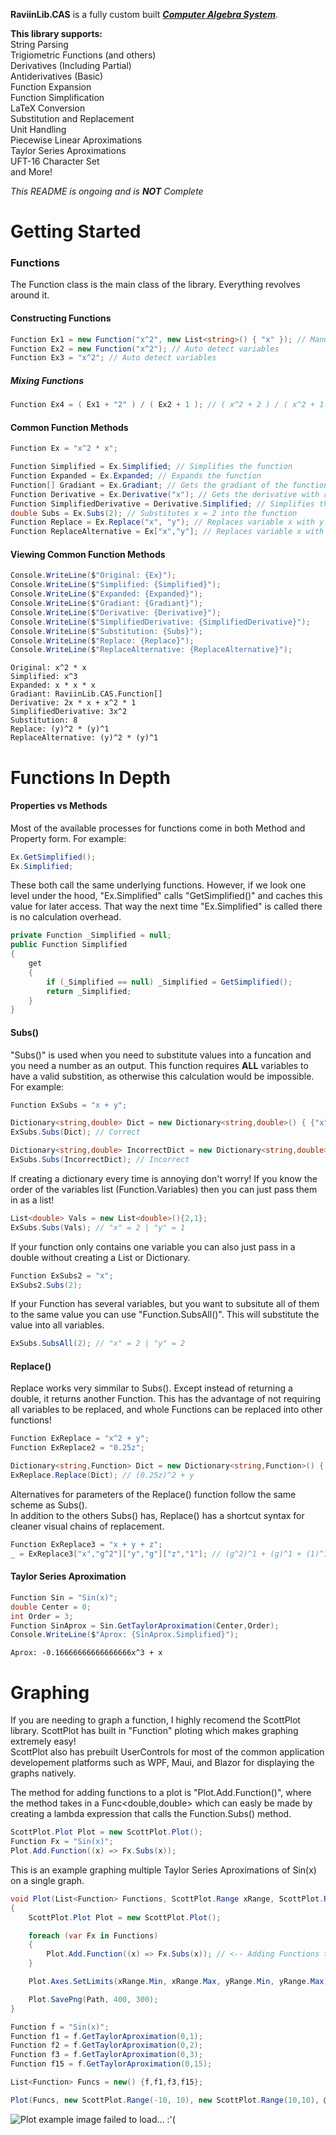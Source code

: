 **RaviinLib.CAS** is a fully custom built ***[Computer Algebra System](https://en.wikipedia.org/wiki/Computer_algebra_system)***.

**This library supports:**  
String Parsing  
Trigiometric Functions (and others)  
Derivatives (Including Partial)  
Antiderivatives (Basic)  
Function Expansion  
Function Simplification  
LaTeX Conversion  
Substitution and Replacement  
Unit Handling  
Piecewise Linear Aproximations  
Taylor Series Aproximations  
UFT-16 Character Set  
and More!  
  
  
*This README is ongoing and is **NOT** Complete*

# Getting Started

### Functions
The Function class is the main class of the library. Everything revolves around it.  
#### Constructing Functions
```cs
Function Ex1 = new Function("x^2", new List<string>() { "x" }); // Manually set variables
Function Ex2 = new Function("x^2"); // Auto detect variables
Function Ex3 = "x^2"; // Auto detect variables
```

##### Mixing Functions
```cs
Function Ex4 = ( Ex1 + "2" ) / ( Ex2 + 1 ); // ( x^2 + 2 ) / ( x^2 + 1 )
```

#### Common Function Methods
```cs
Function Ex = "x^2 * x";

Function Simplified = Ex.Simplified; // Simplifies the function
Function Expanded = Ex.Expanded; // Expands the function
Function[] Gradiant = Ex.Gradiant; // Gets the gradiant of the function (array of partial derivatives)
Function Derivative = Ex.Derivative("x"); // Gets the derivative with respect to x
Function SimplifiedDerivative = Derivative.Simplified; // Simplifies the derivative
double Subs = Ex.Subs(2); // Substitutes x = 2 into the function
Function Replace = Ex.Replace("x", "y"); // Replaces variable x with y
Function ReplaceAlternative = Ex["x","y"]; // Replaces variable x with y (alternate syntax)
```

#### Viewing Common Function Methods
```cs
Console.WriteLine($"Original: {Ex}");
Console.WriteLine($"Simplified: {Simplified}");
Console.WriteLine($"Expanded: {Expanded}");
Console.WriteLine($"Gradiant: {Gradiant}");
Console.WriteLine($"Derivative: {Derivative}");
Console.WriteLine($"SimplifiedDerivative: {SimplifiedDerivative}");
Console.WriteLine($"Substitution: {Subs}");
Console.WriteLine($"Replace: {Replace}");
Console.WriteLine($"ReplaceAlternative: {ReplaceAlternative}");
```
```
Original: x^2 * x
Simplified: x^3
Expanded: x * x * x
Gradiant: RaviinLib.CAS.Function[]
Derivative: 2x * x + x^2 * 1
SimplifiedDerivative: 3x^2
Substitution: 8
Replace: (y)^2 * (y)^1
ReplaceAlternative: (y)^2 * (y)^1
```

# Functions In Depth

#### Properties vs Methods
Most of the available processes for functions come in both Method and Property form.
For example:
```cs
Ex.GetSimplified();
Ex.Simplified;
```
These both call the same underlying functions. However, if we look one level under the hood, "Ex.Simplified" calls "GetSimplified()" and caches this value for later access. That way the next time "Ex.Simplified" is called there is no calculation overhead.
```cs
private Function _Simplified = null;
public Function Simplified
{
    get
    {
        if (_Simplified == null) _Simplified = GetSimplified();
        return _Simplified;
    }
}
```

#### Subs()
"Subs()" is used when you need to substitute values into a funcation and you need a number as an output. This function requires **ALL** variables to have a valid substition, as otherwise this calculation would be impossible.  
For example:
```cs
Function ExSubs = "x + y";

Dictionary<string,double> Dict = new Dictionary<string,double>() { {"x",2} , {"y",1} };
ExSubs.Subs(Dict); // Correct

Dictionary<string,double> IncorrectDict = new Dictionary<string,double>() { {"x",2} };
ExSubs.Subs(IncorrectDict); // Incorrect
```
If creating a dictionary every time is annoying don't worry! If you know the order of the variables list (Function.Variables) then you can just pass them in as a list!  
```cs
List<double> Vals = new List<double>(){2,1};
ExSubs.Subs(Vals); // "x" = 2 | "y" = 1
```
If your function only contains one variable you can also just pass in a double without creating a List or Dictionary.
```cs
Function ExSubs2 = "x";
ExSubs2.Subs(2);
```
If your Function has several variables, but you want to subsitute all of them to the same value you can use "Function.SubsAll()". This will substitute the value into all variables.
```cs
ExSubs.SubsAll(2); // "x" = 2 | "y" = 2
```

#### Replace()
Replace works very simmilar to Subs(). Except instead of returning a double, it returns another Function. This has the advantage of not requiring all variables to be replaced, and whole Functions can be replaced into other functions!
```cs
Function ExReplace = "x^2 + y";
Function ExReplace2 = "0.25z";

Dictionary<string,Function> Dict = new Dictionary<string,Function>() { {"x", ExReplace2} };
ExReplace.Replace(Dict); // (0.25z)^2 + y
```
Alternatives for parameters of the Replace() function follow the same scheme as Subs().  
In addition to the others Subs() has, Replace() has a shortcut syntax for cleaner visual chains of replacement.
```cs
Function ExReplace3 = "x + y + z";
_ = ExReplace3["x","g^2"]["y","g"]["z","1"]; // (g^2)^1 + (g)^1 + (1)^1
```

#### Taylor Series Aproximation
```cs
Function Sin = "Sin(x)";
double Center = 0;
int Order = 3;
Function SinAprox = Sin.GetTaylorAproximation(Center,Order);
Console.WriteLine($"Aprox: {SinAprox.Simplified}");
```
```
Aprox: -0.16666666666666666x^3 + x
```

# Graphing  
If you are needing to graph a function, I highly recomend the ScottPlot library. ScottPlot has built in "Function" ploting which makes graphing extremely easy!  
ScottPlot also has prebuilt UserControls for most of the common application developement platforms such as WPF, Maui, and Blazor for displaying the graphs natively.
  
The method for adding functions to a plot is "Plot.Add.Function()", where the method takes in a Func<double,double> which can easly be made by creating a lambda expression that calls the Function.Subs() method.  
```cs
ScottPlot.Plot Plot = new ScottPlot.Plot();
Function Fx = "Sin(x)";
Plot.Add.Function((x) => Fx.Subs(x));
```
  
This is an example graphing multiple Taylor Series Aproximations of Sin(x) on a single graph.  
```cs
void Plot(List<Function> Functions, ScottPlot.Range xRange, ScottPlot.Range yRange, string Path)
{
    ScottPlot.Plot Plot = new ScottPlot.Plot();

    foreach (var Fx in Functions)
    {
        Plot.Add.Function((x) => Fx.Subs(x)); // <-- Adding Functions to the plot
    }

    Plot.Axes.SetLimits(xRange.Min, xRange.Max, yRange.Min, yRange.Max);

    Plot.SavePng(Path, 400, 300);
}

Function f = "Sin(x)";
Function f1 = f.GetTaylorAproximation(0,1);
Function f2 = f.GetTaylorAproximation(0,2);
Function f3 = f.GetTaylorAproximation(0,3);
Function f15 = f.GetTaylorAproximation(0,15);

List<Function> Funcs = new() {f,f1,f3,f15};

Plot(Funcs, new ScottPlot.Range(-10, 10), new ScottPlot.Range(10,10), @"C:\Users\Raviin\Downloads\Plot.png");
```
![ Plot example image failed to load... :'( ](RaviinLib.CAS/ReadMeReferences/PlotExample.png)
